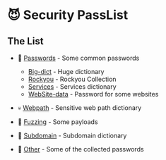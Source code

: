 # 😈 Security PassList 


## The List
- 🐳 [Passwords](https://github.com/j3ers3/PassList/tree/master/Passwords) - Some common passwords
    - [Big-dict](https://github.com/j3ers3/PassList/tree/master/Passwords/Big-dict) - Huge dictionary
    - [Rockyou](https://github.com/j3ers3/PassList/tree/master/Passwords/Rockyou) - Rockyou Collection
    - [Services](https://github.com/j3ers3/PassList/tree/master/Passwords/Services) - Services dictionary
    - [WebSite-data](https://github.com/j3ers3/PassList/tree/master/Passwords/WebSite-data) - Password for some websites

- 💀 [Webpath](https://github.com/j3ers3/PassList/tree/master/Webpath) - Sensitive web path dictionary
    
- 🐶 [Fuzzing](https://github.com/j3ers3/PassList/tree/master/Fuzzing) - Some payloads
 
- 👻 [Subdomain](https://github.com/j3ers3/PassList/tree/master/Subdomain) - Subdomain dictionary

- 🐷 [Other](https://github.com/j3ers3/PassList/tree/master/Others) - Some of the collected passwords



